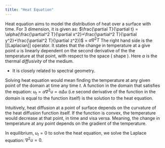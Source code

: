 ```yaml
---
title: "Heat Equation"
---
```

Heat equation aims to model the distribution of heat over a surface with time. For 3 dimension, it is given as:
$\frac{\partial T}{\partial t} = \alpha(\frac{\partial^2 T}{\partial x^2}+\frac{\partial^2 T}{\partial y^2}+\frac{\partial^2 T}{\partial z^2})$ = $\alpha \nabla^2T$ 
The right hand side is the [[Laplacian]] operator. It states that the change in temperature at a give point $u$ is linearly dependent on the second derivative of the the temperature at that point, with respect to the space ( shape ). Here $\alpha$ is the thermal *diffusivity* of the medium. 


- It is closely related to spectral geometry.

Solving heat equation would mean finding the temperature at any given point of the domain at time any time *t*.
A function in the domain that satisfies the equation:
$u_t = \alpha \nabla^2 u= \alpha \Delta u$
(i.e second derivative of the function in the domain is equal to the function itself) is the solution to the heat equation.

Intuitively, heat diffusion at a point of surface depends on the curvature of the heat  diffusion function itself. If the function is convex, the temperature would decrease at that point, in time and visa versa. Meaning, the change in temperature at any point depends on the gradient of the temperature.


In equilibrium, $u_t=0$ to solve the heat equation, we solve the Laplace equation: $\nabla ^ 2 u=0$. 
